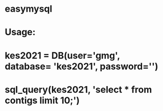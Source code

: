 # easymysql

# Usage:
# kes2021 = DB(user='gmg', database= 'kes2021', password='')
# sql_query(kes2021, 'select * from contigs limit 10;')